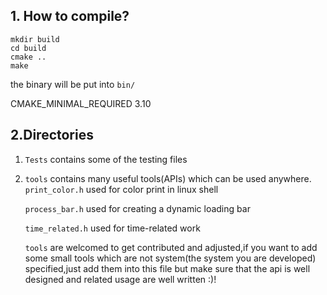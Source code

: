 ## 1. How to compile?
```shell
mkdir build
cd build
cmake ..
make
```
the binary will be put into ``bin/``

CMAKE_MINIMAL_REQUIRED 3.10

## 2.Directories

1. ``Tests`` contains some of the testing files

2. ``tools`` contains many useful tools(APIs) which can be used 
anywhere.
   ``print_color.h`` used for color print in linux shell

    ``process_bar.h`` used for creating a dynamic loading bar

    ``time_related.h`` used for time-related work
   
    ``tools`` are welcomed to get contributed and adjusted,if you want to add 
   some small tools which are not system(the system you are developed) specified,just 
   add them into this file but make sure that the api is well designed and
   related usage are well written :)!
   
